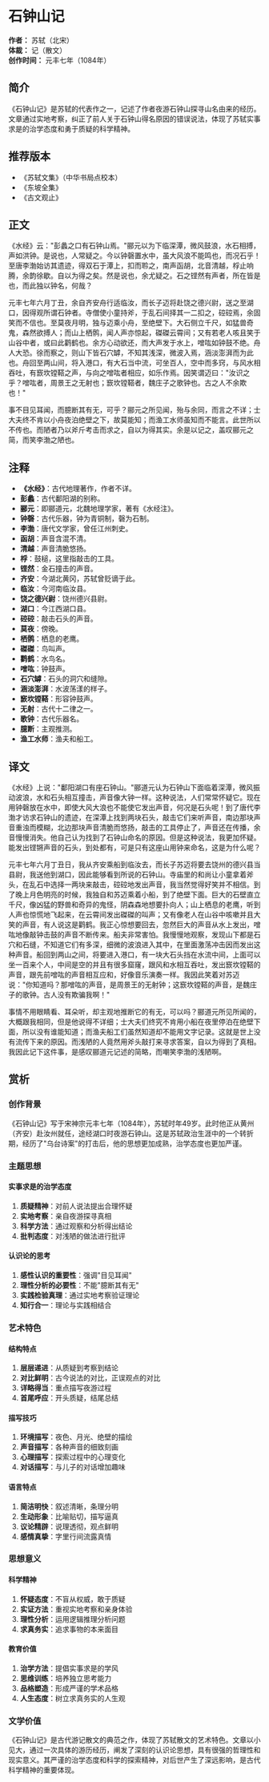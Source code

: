 # 石钟山记

**作者：** 苏轼（北宋）  
**体裁：** 记（散文）  
**创作时间：** 元丰七年（1084年）  

## 简介

《石钟山记》是苏轼的代表作之一，记述了作者夜游石钟山探寻山名由来的经历。文章通过实地考察，纠正了前人关于石钟山得名原因的错误说法，体现了苏轼实事求是的治学态度和勇于质疑的科学精神。

## 推荐版本

- 《苏轼文集》（中华书局点校本）
- 《东坡全集》
- 《古文观止》

## 正文

《水经》云："彭蠡之口有石钟山焉。"郦元以为下临深潭，微风鼓浪，水石相搏，声如洪钟。是说也，人常疑之。今以钟磬置水中，虽大风浪不能鸣也，而况石乎！至唐李渤始访其遗迹，得双石于潭上，扣而聆之，南声函胡，北音清越，桴止响腾，余韵徐歇。自以为得之矣。然是说也，余尤疑之。石之铿然有声者，所在皆是也，而此独以钟名，何哉？

元丰七年六月丁丑，余自齐安舟行适临汝，而长子迈将赴饶之德兴尉，送之至湖口，因得观所谓石钟者。寺僧使小童持斧，于乱石间择其一二扣之，硿硿焉，余固笑而不信也。至莫夜月明，独与迈乘小舟，至绝壁下。大石侧立千尺，如猛兽奇鬼，森然欲搏人；而山上栖鹘，闻人声亦惊起，磔磔云霄间；又有若老人咳且笑于山谷中者，或曰此鹳鹤也。余方心动欲还，而大声发于水上，噌吰如钟鼓不绝。舟人大恐。徐而察之，则山下皆石穴罅，不知其浅深，微波入焉，涵淡澎湃而为此也。舟回至两山间，将入港口，有大石当中流，可坐百人，空中而多窍，与风水相吞吐，有窾坎镗鞳之声，与向之噌吰者相应，如乐作焉。因笑谓迈曰："汝识之乎？噌吰者，周景王之无射也；窾坎镗鞳者，魏庄子之歌钟也。古之人不余欺也！"

事不目见耳闻，而臆断其有无，可乎？郦元之所见闻，殆与余同，而言之不详；士大夫终不肯以小舟夜泊绝壁之下，故莫能知；而渔工水师虽知而不能言。此世所以不传也。而陋者乃以斧斤考击而求之，自以为得其实。余是以记之，盖叹郦元之简，而笑李渤之陋也。

## 注释

- **《水经》**：古代地理著作，作者不详。
- **彭蠡**：古代鄱阳湖的别称。
- **郦元**：即郦道元，北魏地理学家，著有《水经注》。
- **钟磬**：古代乐器，钟为青铜制，磬为石制。
- **李渤**：唐代文学家，曾任江州刺史。
- **函胡**：声音含混不清。
- **清越**：声音清脆悠扬。
- **桴**：鼓槌，这里指敲击的工具。
- **铿然**：金石撞击的声音。
- **齐安**：今湖北黄冈，苏轼曾贬谪于此。
- **临汝**：今河南临汝县。
- **饶之德兴尉**：饶州德兴县尉。
- **湖口**：今江西湖口县。
- **硿硿**：敲击石头的声音。
- **莫夜**：傍晚。
- **栖鹘**：栖息的老鹰。
- **磔磔**：鸟叫声。
- **鹳鹤**：水鸟名。
- **噌吰**：钟鼓声。
- **石穴罅**：石头的洞穴和缝隙。
- **涵淡澎湃**：水波荡漾的样子。
- **窾坎镗鞳**：形容钟鼓声。
- **无射**：古代十二律之一。
- **歌钟**：古代乐器名。
- **臆断**：主观推测。
- **渔工水师**：渔夫和船工。

## 译文

《水经》上说："鄱阳湖口有座石钟山。"郦道元认为石钟山下面临着深潭，微风振动波浪，水和石头相互撞击，声音像大钟一样。这种说法，人们常常怀疑它。现在用钟磬放在水中，即使大风大浪也不能使它发出声音，何况是石头呢！到了唐代李渤才访求石钟山的遗迹，在深潭上找到两块石头，敲击它们来听声音，南边那块声音重浊而模糊，北边那块声音清脆而悠扬，敲击的工具停止了，声音还在传播，余音慢慢消失。他自己认为找到了石钟山命名的原因。但是这种说法，我更加怀疑。能发出铿锵声音的石头，到处都有，可是只有这座山用钟来命名，这是为什么呢？

元丰七年六月丁丑日，我从齐安乘船到临汝去，而长子苏迈将要去饶州的德兴县当县尉，我送他到湖口，因此能够看到所说的石钟山。寺庙里的和尚让小童拿着斧头，在乱石中选择一两块来敲击，硿硿地发出声音，我当然觉得好笑并不相信。到了晚上月色明亮的时候，我独自和苏迈乘着小船，到了绝壁下面。巨大的石壁直立千尺，像凶猛的野兽和奇异的鬼怪，阴森森地想要扑向人；山上栖息的老鹰，听到人声也惊慌地飞起来，在云霄间发出磔磔的叫声；又有像老人在山谷中咳嗽并且大笑的声音，有人说这是鹳鹤。我正心惊想要回去，忽然巨大的声音从水上发出，噌吰地像敲钟击鼓的声音不断传来。船夫非常害怕。我慢慢地观察，发现山下都是石穴和石缝，不知道它们有多深，细微的波浪进入其中，在里面激荡冲击因而发出这种声音。船回到两山之间，将要进入港口，有一块大石头挡在水流中间，上面可以坐一百来个人，中间是空的并且有很多窟窿，跟风和水相互吞吐，发出窾坎镗鞳的声音，跟先前噌吰的声音相互应和，好像音乐演奏一样。我因此笑着对苏迈说："你知道吗？那噌吰的声音，是周景王的无射钟；这窾坎镗鞳的声音，是魏庄子的歌钟。古人没有欺骗我啊！"

事情不用眼睛看、耳朵听，却主观地推断它的有无，可以吗？郦道元所见所闻的，大概跟我相同，但是他说得不详细；士大夫们终究不肯用小船在夜里停泊在绝壁下面，所以没有谁能知道；而渔夫船工们虽然知道却不能用文字记录。这就是世上没有流传下来的原因。而浅陋的人竟然用斧头敲打来寻求答案，自以为得到了真相。我因此记下这件事，是感叹郦道元记述的简略，而嘲笑李渤的浅陋啊。

## 赏析

### 创作背景

《石钟山记》写于宋神宗元丰七年（1084年），苏轼时年49岁。此时他正从黄州（齐安）赴汝州就任，途经湖口时夜游石钟山。这是苏轼政治生涯中的一个转折期，经历了"乌台诗案"的打击后，他的思想更加成熟，治学态度也更加严谨。

### 主题思想

#### 实事求是的治学态度
1. **质疑精神**：对前人说法提出合理怀疑
2. **实地考察**：亲自夜游探寻真相
3. **科学方法**：通过观察和分析得出结论
4. **批判态度**：对浅陋的做法进行批评

#### 认识论的思考
1. **感性认识的重要性**：强调"目见耳闻"
2. **理性分析的必要性**：不能"臆断其有无"
3. **实践检验真理**：通过实地考察验证理论
4. **知行合一**：理论与实践相结合

### 艺术特色

#### 结构特点
1. **层层递进**：从质疑到考察到结论
2. **对比鲜明**：古今说法的对比，正误观点的对比
3. **详略得当**：重点描写夜游过程
4. **首尾呼应**：开头质疑，结尾总结

#### 描写技巧
1. **环境描写**：夜色、月光、绝壁的描绘
2. **声音描写**：各种声音的细致刻画
3. **心理描写**：探索过程中的心理变化
4. **对话描写**：与儿子的对话增加趣味

#### 语言特点
1. **简洁明快**：叙述清晰，条理分明
2. **生动形象**：比喻贴切，描写逼真
3. **议论精辟**：说理透彻，观点鲜明
4. **感情真挚**：字里行间流露真情

### 思想意义

#### 科学精神
1. **怀疑态度**：不盲从权威，敢于质疑
2. **实证方法**：重视实地考察和亲身体验
3. **理性分析**：运用逻辑推理分析问题
4. **求真务实**：追求事物的本来面目

#### 教育价值
1. **治学方法**：提倡实事求是的学风
2. **思维训练**：培养独立思考能力
3. **品格塑造**：形成严谨的学术品格
4. **人生态度**：树立求真务实的人生观

### 文学价值

《石钟山记》是古代游记散文的典范之作，体现了苏轼散文的艺术特色。文章以小见大，通过一次具体的游历经历，阐发了深刻的认识论思想，具有很强的哲理性和现实意义。其严谨的治学态度和科学的探索精神，对后世产生了深远影响，是古代科学精神的重要体现。